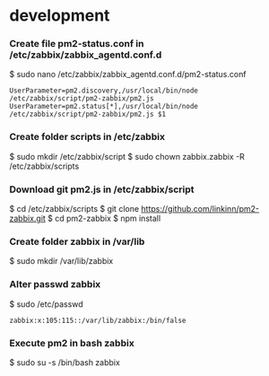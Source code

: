# development

### Create file pm2-status.conf in /etc/zabbix/zabbix_agentd.conf.d

$ sudo nano /etc/zabbix/zabbix_agentd.conf.d/pm2-status.conf

```
UserParameter=pm2.discovery,/usr/local/bin/node /etc/zabbix/script/pm2-zabbix/pm2.js
UserParameter=pm2.status[*],/usr/local/bin/node /etc/zabbix/script/pm2-zabbix/pm2.js $1
```

### Create folder scripts in /etc/zabbix

$ sudo mkdir /etc/zabbix/script
$ sudo chown zabbix.zabbix -R /etc/zabbix/scripts

### Download git pm2.js in /etc/zabbix/script

$ cd /etc/zabbix/scripts
$ git clone https://github.com/linkinn/pm2-zabbix.git
$ cd pm2-zabbix
$ npm install

### Create folder zabbix in /var/lib

$ sudo mkdir /var/lib/zabbix

### Alter passwd zabbix

$ sudo /etc/passwd

```
zabbix:x:105:115::/var/lib/zabbix:/bin/false
```

### Execute pm2 in bash zabbix

$ sudo su -s /bin/bash zabbix
